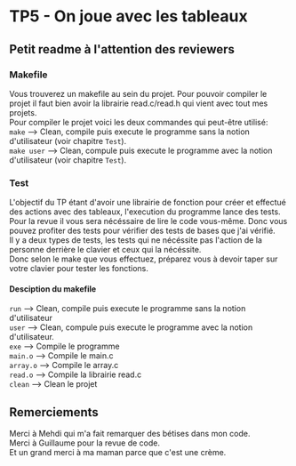 # TP5 - On joue avec les tableaux

## Petit readme à l'attention des reviewers

### Makefile

Vous trouverez un makefile au sein du projet. Pour pouvoir compiler le projet il faut bien avoir la librairie read.c/read.h qui vient avec tout mes projets.<br>
Pour compiler le projet voici les deux commandes qui peut-être utilisé:<br>
`make` --> Clean, compile puis execute le programme sans la notion d'utilisateur (voir chapitre `Test`).<br>
`make user` --> Clean, compule puis execute le programme avec la notion d'utilisateur (voir chapitre `Test`).<br>

### Test
L'objectif du TP étant d'avoir une librairie de fonction pour créer et effectué des actions avec des tableaux, l'execution du programme lance des tests.<br>
Pour la revue il vous sera nécéssaire de lire le code vous-même. Donc vous pouvez profiter des tests pour vérifier des tests de bases que j'ai vérifié.<br>
Il y a deux types de tests, les tests qui ne nécéssite pas l'action de la personne derrière le clavier et ceux qui la nécéssite.<br>
Donc selon le make que vous effectuez, préparez vous à devoir taper sur votre clavier pour tester les fonctions.
#### Desciption du makefile
`run`       --> Clean, compile puis execute le programme sans la notion d'utilisateur<br>
`user`      --> Clean, compule puis execute le programme avec la notion d'utilisateur.<br>
`exe`       --> Compile le programme<br>
`main.o`    --> Compile le main.c<br>
`array.o`   --> Compile le array.c<br>
`read.o`    --> Compile la librairie read.c<br>
`clean`     --> Clean le projet<br>

## Remerciements
Merci à Mehdi qui m'a fait remarquer des bétises dans mon code.<br>
Merci à Guillaume pour la revue de code.<br>
Et un grand merci à ma maman parce que c'est une crème.<br>

